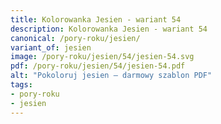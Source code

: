 ```yaml
---
title: Kolorowanka Jesien - wariant 54
description: Kolorowanka Jesien - wariant 54
canonical: /pory-roku/jesien/
variant_of: jesien
image: /pory-roku/jesien/54/jesien-54.svg
pdf: /pory-roku/jesien/54/jesien-54.pdf
alt: "Pokoloruj jesien – darmowy szablon PDF"
tags:
- pory-roku
- jesien
---
```

